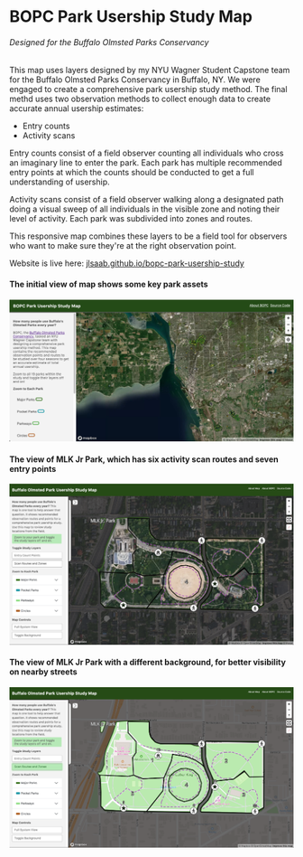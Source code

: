 # BOPC Park Usership Study Map
###### Designed for the Buffalo Olmsted Parks Conservancy

This map uses layers designed by my NYU Wagner Student Capstone team for the Buffalo Olmsted Parks Conservancy in Buffalo, NY. We were engaged to create a comprehensive park usership study method. The final methd uses two observation methods to collect enough data to create accurate annual usership estimates:
* Entry counts
* Activity scans

Entry counts consist of a field observer counting all individuals who cross an imaginary line to enter the park. Each park has multiple recommended entry points at which the counts should be conducted to get a full understanding of usership.

Activity scans consist of a field observer walking along a designated path doing a visual sweep of all individuals in the visible zone and noting their level of activity. Each park was subdivided into zones and routes.

This responsive map combines these layers to be a field tool for observers who want to make sure they're at the right observation point.

Website is live here: <a href="https://jlsaab.github.io/bopc-park-usership-study/" target="_blank">jlsaab.github.io/bopc-park-usership-study</a>

#### The initial view of map shows some key park assets
![alt text](assets/map-sample-full.png "Full Map")

#### The view of MLK Jr Park, which has six activity scan routes and seven entry points
![alt text](assets/map-sample-mlk-satellite.png "Detail Map")

#### The view of MLK Jr Park with a different background, for better visibility on nearby streets
![alt text](assets/map-sample-mlk-streets.png "Detail Map")

